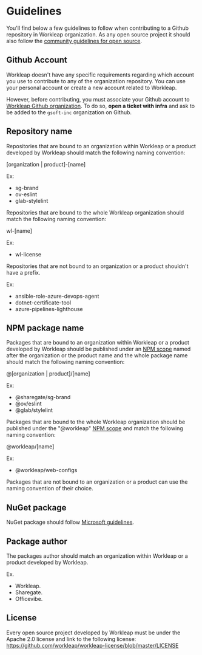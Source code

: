 # Guidelines

You'll find below a few guidelines to follow when contributing to a Github repository in Workleap organization. As any open source project it should also follow the [community guidelines for open source](https://opensource.guide/).

## Github Account

Workleap doesn't have any specific requirements regarding which account you use to contribute to any of the organization repository. You can use your personal account or create a new account related to Workleap.

However, before contributing, you must associate your Github account to [Workleap Github organization](https://github.com/workleap). To do so, **open a ticket with infra** and ask to be added to the `gsoft-inc` organization on Github.

## Repository name

Repositories that are bound to an organization within Workleap or a product developed by Workleap should match the following naming convention:

[organization | product]-[name]

Ex:

- sg-brand
- ov-eslint
- glab-stylelint

Repositories that are bound to the whole Workleap organization should match the following naming convention:

wl-[name]

Ex:

- wl-license

Repositories that are not bound to an organization or a product shouldn't have a prefix.

Ex:

- ansible-role-azure-devops-agent
- dotnet-certificate-tool
- azure-pipelines-lighthouse

## NPM package name

Packages that are bound to an organization within Workleap or a product developed by Workleap should be published under an [NPM scope](https://docs.npmjs.com/about-scopes) named after the organization or the product name and the whole package name should match the following naming convention:

@[organization | product]/[name]

Ex:

- @sharegate/sg-brand
- @ov/eslint
- @glab/stylelint

Packages that are bound to the whole Workleap organization should be published under the "@workleap" [NPM scope](https://docs.npmjs.com/about-scopes) and match the following naming convention:

@workleap/[name]

Ex:

- @workleap/web-configs

Packages that are not bound to an organization or a product can use the naming convention of their choice.

## NuGet package

NuGet package should follow [Microsoft guidelines](https://docs.microsoft.com/en-us/nuget/create-packages/package-authoring-best-practices).

## Package author

The packages author should match an organization within Workleap or a product developed by Workleap.

Ex.

- Workleap.
- Sharegate.
- Officevibe.

## License

Every open source project developed by Workleap must be under the Apache 2.0 license and link to the following license: https://github.com/workleap/workleap-license/blob/master/LICENSE
